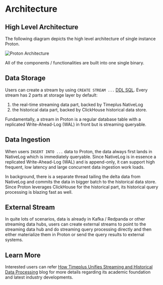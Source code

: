 # Architecture

## High Level Architecture

The following diagram depicts the high level architecture of single instance Proton. 

![Proton Architecture](/img/proton-high-level-arch.svg)

All of the components / functionalities are built into one single binary.

## Data Storage

Users can create a stream by using `CREATE STREAM ...` [DDL SQL](proton-ddl). Every stream has 2 parts at storage layer by default: 

1. the real-time streaming data part, backed by Timeplus NativeLog 
2. the historical data part, backed by ClickHouse historical data store. 

Fundamentally, a stream in Proton is a regular database table with a replicated Write-Ahead-Log (WAL) in front but is streaming queryable.

## Data Ingestion

When users `INSERT INTO ...` data to Proton, the data always first lands in NativeLog which is immediately queryable. Since NativeLog is in essence a replicated Write-Ahead-Log (WAL) and is append-only, it can support high frequent, low latency and large concurrent data ingestion work loads. 

In background, there is a separate thread tailing the delta data from NativeLog and commits the data in bigger batch to the historical data store. Since Proton leverages ClickHouse for the historical part, its historical query processing is blazing fast as well.

## External Stream

In quite lots of scenarios, data is already in Kafka / Redpanda or other streaming data hubs, users can create external streams to point to the streaming data hub and do streaming query processing directly and then either materialize them in Proton or send the query results to external systems.



## Learn More

Interested users can refer [How Timeplus Unifies Streaming and Historical Data Processing](https://www.timeplus.com/post/unify-streaming-and-historical-data-processing) blog for more details regarding its academic foundation and latest industry developments.

